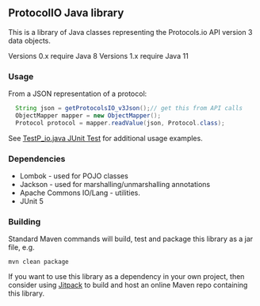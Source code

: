 ## ProtocolIO Java library

This is a library of Java classes representing the Protocols.io API version 3 data objects.

Versions 0.x require Java 8
Versions  1.x require Java 11

### Usage

From a JSON representation of a protocol:

```java
  String json = getProtocolsIO_v3Json();// get this from API calls
  ObjectMapper mapper = new ObjectMapper();
  Protocol protocol = mapper.readValue(json, Protocol.class);

```

See [TestP_io.java JUnit Test](src/test/java/com/researchspace/protocolsio/TestP_io.java)
 for additional usage examples.

### Dependencies

- Lombok - used for POJO classes
- Jackson - used for marshalling/unmarshalling annotations
- Apache Commons IO/Lang - utilities.
- JUnit 5

### Building

Standard Maven commands will build, test and package this library as a jar file, e.g.
    
    mvn clean package
    
If you want to use this library as a dependency in your own project, then consider using [Jitpack](https://jitpack.io/) to build and host an online Maven repo containing this library.
